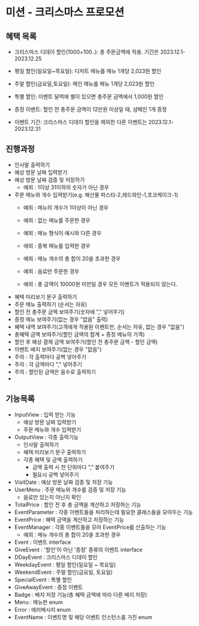 # 미션 - 크리스마스 프로모션

## 혜택 목록

- 크리스마스 디데이 할인(1000+100..): 총 주문금액에 적용. 기간은 2023.12.1-2023.12.25
- 평일 할인(일요일~목요일): 디저트 메뉴를 메뉴 1개당 2,023원 할인
- 주말 할인(금요일,토요일): 메인 메뉴를 메뉴 1개당 2,023원 할인
- 특별 할인: 이벤트 달력에 별이 있으면 총주문 금액에서 1,000원 할인
- 증정 이벤트: 할인 전 총주문 금액이 12만원 이상일 때, 샴페인 1개 증정

- 이벤트 기간: 크리스마스 디데이 할인을 제외한 다른 이벤트는 2023.12.1-2023.12.31

## 진행과정

- 인사말 출력하기
- 예상 방문 날짜 입력받기
- 예상 방문 날짜 검증 및 저장하기
    - 예외 : 1이상 31이하의 숫자가 아닌 경우
- 주문 메뉴와 개수 입력받기(e.g. 해산물 파스타-2,레드와인-1,초코케이크-1)
    - 예외 : 메뉴의 개수가 1이상이 아닌 경우
    - 예외 : 없는 메뉴를 주문한 경우
    - 예외 : 메뉴 형식이 예시와 다른 경우
    - 에외 : 중복 메뉴를 입력한 경우

    - 예외 : 메뉴 개수의 총 합이 20을 초과한 경우
    - 예외 : 음료만 주문한 경우
    - 예외 : 총 금액이 10000원 미만일 경우 모든 이벤트가 적용되지 않는다.
- 혜택 미리보기 문구 출력하기
- 주문 메뉴 출력하기 (순서는 자유)
- 할인 전 총주문 금액 보여주기(숫자에 "," 넣어주기)
- 증정 메뉴 보여주기(없는 경우 "없음" 출력)
- 혜택 내역 보여주기(고객에게 적용된 이벤트만, 순서는 자유, 없는 경우 "없음")
- 총혜택 금액 보여주기(할인 금액의 합계 + 증정 메뉴의 가격)
- 할인 후 예상 결제 금액 보여주기(할인 전 총주문 금액 - 할인 금액)
- 이벤트 배지 보여주기(없는 경우 "없음")
- 주의 : 각 출력마다 공백 넣어주기
- 주의 : 각 금액마다 "," 넣어주기
- 주의 : 할인된 금액은 음수로 출력하기
-

## 기능목록

- InputView : 입력 받는 기능
    - 예상 방문 날짜 입력받기
    - 주문 메뉴와 개수 입력받기
- OutputView : 각종 출력기능
    - 인사말 출력하기
    - 혜택 미리보기 문구 출력하기
    - 각종 혜택 및 금액 출력하기
        - 금액 출력 시 천 단위마다 "," 붙여주기
        - 필요시 공백 넣어주기
- VisitDate : 예상 방문 날짜 검증 및 저장 기능
- UserMenu : 주문 메뉴와 개수를 검증 및 저장 기능
    - 음료만 있는지 아닌지 확인
- TotalPrice : 할인 전 후 총 금액을 계산하고 저장하는 기능
- EventParameter : 각종 이벤트들을 처리하는데 필요한 클래스들을 모아두는 기능
- EventPrice : 혜택 금액을 계산하고 저장하는 기능
- EventManager : 각종 이벤트들을 모아 EventPrice를 산출하는 기능
    - 예외 : 메뉴 개수의 총 합이 20을 초과한 경우
- Event : 이벤트 interface
- GiveEvent : '할인'이 아닌 '증정' 종류의 이벤트 interface
- DDayEvent : 크리스마스 디데이 할인
- WeekdayEvent : 평일 할인(일요일 ~ 목요일)
- WeekendEvent : 주말 할인(금요일, 토요일)
- SpecialEvent : 특별 할인
- GiveAwayEvent : 증정 이벤트
- Badge : 배지 저장 기능(총 혜택 금액에 따라 다른 배지 저장)
- Menu : 메뉴판 enum
- Error : 에러메시지 enum
- EventName : 이벤트명 및 해당 이벤트 인스턴스를 가진 enum